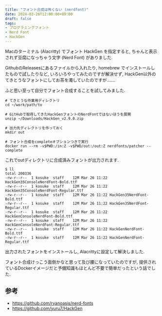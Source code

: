 ```yaml
---
title: "フォント合成は怖くない (nerdfont)"
date: 2024-03-26T12:00:00+09:00
draft: false
tags:
- プログラミングフォント
- Nerd Font
- HackGen
---
```


Macのターミナル (Alacritty) でフォント HackGen を指定すると, ちゃんと表示されず豆腐になっちゃう文字 (Nerd Font) がありました.

GithubのReleasesにあるファイルから入れたり, homebrew でインストールしたもので試したりなど, いろいろやってみたのですが解決せず,
HackGen以外のてきとうなフォントにしてお茶を濁していたのですが…….

ふと思い至って自分でフォント合成することを試してみました.

```shell
# てきとうな作業用ディレクトリ
cd ~/work/path/to

# GitHubで取得してきたHackGenフォントのNerdFontではないほうを展開
unzip ~/Downloads/HackGen_v2.9.0.zip

# 出力先ディレクトリを作っておく
mkdir out

# フォント合成をcompleteオプションつきで実行
docker run --rm -v$PWD:/in:Z -v$PWD/out:/out:Z nerdfonts/patcher --complete
```

これでoutディレクトリに合成済みフォントが出力されます.

```shell
$ ll
total 200336
-rw-r--r--  1 kosuke  staff    12M Mar 26 11:22 HackGen35ConsoleNerdFont-Bold.ttf
-rw-r--r--  1 kosuke  staff    12M Mar 26 11:22 HackGen35ConsoleNerdFont-Regular.ttf
-rw-r--r--  1 kosuke  staff    12M Mar 26 11:22 HackGen35NerdFont-Bold.ttf
-rw-r--r--  1 kosuke  staff    12M Mar 26 11:22 HackGen35NerdFont-Regular.ttf
-rw-r--r--  1 kosuke  staff    12M Mar 26 11:22 HackGenConsoleNerdFont-Bold.ttf
-rw-r--r--  1 kosuke  staff    12M Mar 26 11:22 HackGenConsoleNerdFont-Regular.ttf
-rw-r--r--  1 kosuke  staff    12M Mar 26 11:22 HackGenNerdFont-Bold.ttf
-rw-r--r--  1 kosuke  staff    12M Mar 26 11:22 HackGenNerdFont-Regular.ttf
```

出力されたフォントをインストールし, Alacrittyに設定して解決しました.

フォント合成けっこう面倒かなと思って及び腰になっていたのですが,
提供されているDockerイメージだと予備知識もほとんど不要で簡単だったという話でした.

## 参考

* https://github.com/ryanoasis/nerd-fonts
* https://github.com/yuru7/HackGen
